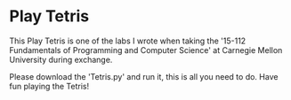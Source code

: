 # Play Tetris

This Play Tetris is one of the labs I wrote when taking the '15-112 Fundamentals of Programming and Computer Science' at Carnegie Mellon University during exchange.

Please download the 'Tetris.py' and run it, this is all you need to do. Have fun playing the Tetris! 

